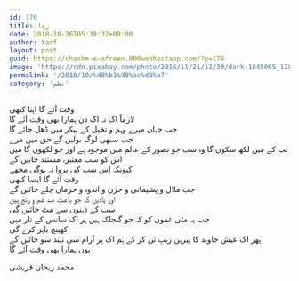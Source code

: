 ```yaml
---
id: 176
title: رجا
date: 2018-10-26T05:39:32+00:00
author: Xarf
layout: post
guid: https://chashm-e-afreen.000webhostapp.com/?p=176
image: 'https://cdn.pixabay.com/photo/2016/11/21/12/30/dark-1845065_1280.jpg'
permalink: '/2018/10/%d8%b1%d8%ac%d8%a7'
category: 'نظم'
---
```


وقت آئے گا اپنا کبھی  
لازماً اک نہ اک دن ہمارا بھی وقت آئے گا  
جب جہاں میرے وہم و تخیل کے پیکر میں ڈھل جائے گا  
جب سبھی لوگ بولیں گے حق میں مرے  
تب کے میں لکھ سکوں گا وہ سب جو تصور کے عالم میں موجود ہے
اور جو لکھوں گا میں اس کو سب معتبر، مستند جانیں گے  
 کیونکہ اِس سب کی پروا نہ ہوگی مجھے  
وقت آئے گا ایسا کبھی  
جب ملال و پشیمانی و حزن و اندوہ و حرماں چلے جائیں گے  
اور یادیں کہ جو باعثِ صد غم و رنج ہیں  
سب کے ذہنوں سے مٹ جائیں گی  
جب یہ مٹی غموں کو کہ جو گنجلک ہیں ہر اک سانس کے تار میں  
کھینچ باہر کرے گی  
پھر اک عیشِ جاوید کا پیرہن زیبِ تن کر کے ہم اک پر آرام سی نیند سو جائیں گے  
یوں ہمارا بھی وقت آئے گا  

محمد ریحان قریشی

